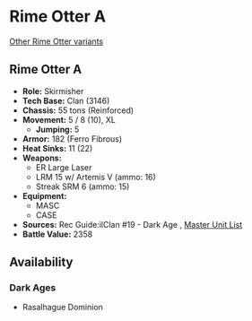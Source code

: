 # Rime Otter A 

[Other Rime Otter variants](../rime_otter.md) 

## Rime Otter A 

- **Role:** Skirmisher 
- **Tech Base:** Clan (3146) 
- **Chassis:** 55 tons (Reinforced) 
- **Movement:** 5 / 8 (10), XL 
  - **Jumping:** 5 
- **Armor:** 182 (Ferro Fibrous) 
- **Heat Sinks:** 11 (22) 
- **Weapons:** 
  - ER Large Laser 
  - LRM 15 w/ Artemis V (ammo: 16) 
  - Streak SRM 6 (ammo: 15) 
- **Equipment:** 
  - MASC 
  - CASE 
- **Sources:** Rec Guide:ilClan #19 - Dark Age , [Master Unit List](http://masterunitlist.info/Unit/Details/8310/rime-otter-a) 
- **Battle Value:** 2358 

## Availability 

### Dark Ages 

- Rasalhague Dominion 

